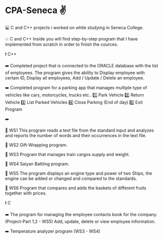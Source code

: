 # CPA-Seneca :v:

:computer:    C and C++ projects i worked on while studying in Seneca College.

:boom:    C and C++ 
Inside you will find step-by-step program that I have implemented from scratch in order to finish the cources.

:exclamation: C++

:arrow_right:   Completed project that is connected to the ORACLE database with the list of employees. The program gives the ability to Display employee with certain ID, Display all employees, Add / Update / Delete an employee.

:arrow_right:   Completed program for a parking app that manages multiple type of vehicles like cars, motorcycles, trucks etc.. 
:one: Park Vehicle
:two: Return Vehicle
:three: List Parked Vehicles
:four:  Close Parking (End of day)
:five:  Exit Program

:arrow_right:

:large_blue_circle:  WS1  This program reads a text file from the standard input and analyzes and reports
the number of words and their occurrences in the text file.

:large_blue_circle: WS2   Gift-Wrapping program.

:large_blue_circle: WS3   Program that manages train cargos supply and weight.

:large_blue_circle: WS4   Saiyan Battling program.

:large_blue_circle: WS5   The program displays an engine type and power of two Ships, the engine can be added or changed and compared to the standards.

:large_blue_circle: WS6   Program that compares and adds the baskets of different fruits together with prices.

:exclamation: C 

:arrow_right:   The program for managing the employee contacts book for the company. (Project-Part 1,2  -  WS5)
Add, update, delete or view employee information.

:arrow_right:   Temperature analyzer program (WS3 - WS4)
